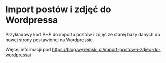 # Import postów i zdjęć do Wordpressa

Przykładowy kod PHP do importu postów i zdjęć ze starej bazy danych do nowej strony postawionej na Wordpressie

Więcej informacji pod https://blog.wyremski.pl/import-postow-i-zdjec-do-wordpressa/
